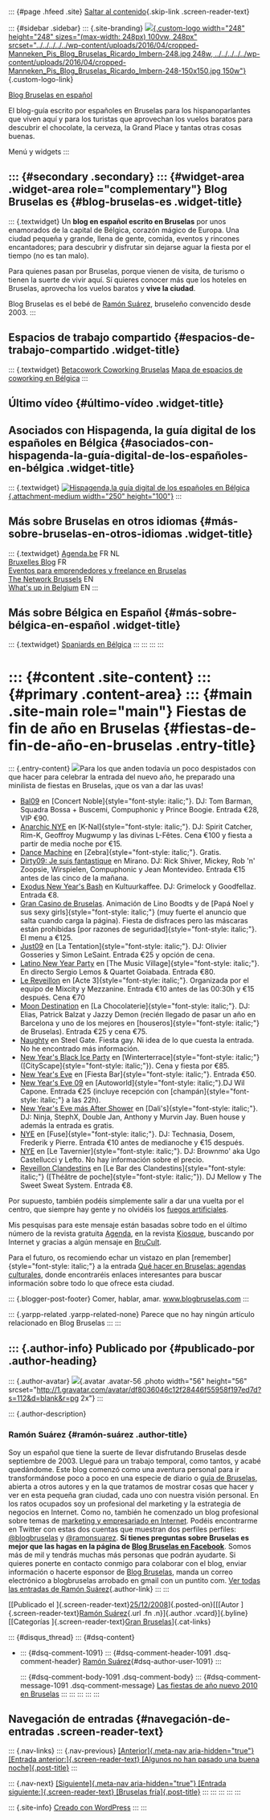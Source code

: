 ::: {#page .hfeed .site}
[Saltar al
contenido](../../../../../index.html?p=217#content){.skip-link
.screen-reader-text}

::: {#sidebar .sidebar}
::: {.site-branding}
[![](../../../../../wp-content/uploads/2016/04/cropped-Manneken_Pis_Blog_Bruselas_Ricardo_Imbern-248.jpg){.custom-logo
width="248" height="248" sizes="(max-width: 248px) 100vw, 248px"
srcset="../../../../../wp-content/uploads/2016/04/cropped-Manneken_Pis_Blog_Bruselas_Ricardo_Imbern-248.jpg 248w, ../../../../../wp-content/uploads/2016/04/cropped-Manneken_Pis_Blog_Bruselas_Ricardo_Imbern-248-150x150.jpg 150w"}](../../../../../index.html){.custom-logo-link}

[Blog Bruselas en español](../../../../../index.html)

El blog-guía escrito por españoles en Bruselas para los hispanoparlantes
que viven aquí y para los turistas que aprovechan los vuelos baratos
para descubrir el chocolate, la cerveza, la Grand Place y tantas otras
cosas buenas.

Menú y widgets
:::

::: {#secondary .secondary}
::: {#widget-area .widget-area role="complementary"}
Blog Bruselas es {#blog-bruselas-es .widget-title}
----------------

::: {.textwidget}
Un **blog en español escrito en Bruselas** por unos enamorados de la
capital de Bélgica, corazón mágico de Europa. Una ciudad pequeña y
grande, llena de gente, comida, eventos y rincones encantadores; para
descubrir y disfrutar sin dejarse aguar la fiesta por el tiempo (no es
tan malo).

Para quienes pasan por Bruselas, porque vienen de visita, de turismo o
tienen la suerte de vivir aquí. Sí quieres conocer más que los hoteles
en Bruselas, aprovecha los vuelos baratos y **vive la ciudad**.

Blog Bruselas es el bebé de [Ramón Suárez](http://www.ramonsuarez.com),
bruseleño convencido desde 2003.
:::

Espacios de trabajo compartido {#espacios-de-trabajo-compartido .widget-title}
------------------------------

::: {.textwidget}
[Betacowork Coworking Bruselas](http://www.betacowork.com) [Mapa de
espacios de coworking en Bélgica](http://coworkingbelgium.com)
:::

Último vídeo {#último-vídeo .widget-title}
------------

Asociados con Hispagenda, la guía digital de los españoles en Bélgica {#asociados-con-hispagenda-la-guía-digital-de-los-españoles-en-bélgica .widget-title}
---------------------------------------------------------------------

::: {.textwidget}
[![Hispagenda,la guía digital de los españoles en
Bélgica](../../../../../wp-content/uploads/2010/04/Hispagenda-250px.gif "Hispagenda, la guía digital de los españoles en Bélgica"){.attachment-medium
width="250" height="100"}](http://www.hispagenda.com)
:::

Más sobre Bruselas en otros idiomas {#más-sobre-bruselas-en-otros-idiomas .widget-title}
-----------------------------------

::: {.textwidget}
[Agenda.be](http://www.agenda.be) FR NL\
[Bruxelles Blog](http://www.bxlblog.be/) FR\
[Eventos para emprendedores y freelance en
Bruselas](http://www.betacowork.com/events/)\
[The Network
Brussels](http://groups.yahoo.com/group/TheNetworkBrussels/) EN\
[What\'s up in Belgium](http://www.whatsupin.be/) EN
:::

Más sobre Bélgica en Español {#más-sobre-bélgica-en-español .widget-title}
----------------------------

::: {.textwidget}
[Spaniards en Bélgica](http://www.spaniards.es/paises/belgica)
:::
:::
:::
:::

::: {#content .site-content}
::: {#primary .content-area}
::: {#main .site-main role="main"}
Fiestas de fin de año en Bruselas {#fiestas-de-fin-de-año-en-bruselas .entry-title}
=================================

::: {.entry-content}
[![](http://anarchic.be/images/visu.jpg)](http://anarchic.be/images/visu.jpg)Para
los que anden todavía un poco despistados con que hacer para celebrar la
entrada del nuevo año, he preparado una minilista de fiestas en
Bruselas, ¡que os van a dar las uvas!

-   [Bal09](http://www.bal09.be/) en [Concert
    Noble]{style="font-style: italic;"}. DJ: Tom Barman, Squadra Bossa +
    Buscemi, Compuphonic y Prince Boogie. Entrada €28, VIP €90.
-   [Anarchic NYE](http://www.anarchic.be/) en
    [K-Nal]{style="font-style: italic;"}. DJ: Spirit Catcher, Rim-K,
    Geoffroy Mugwump y las divinas L-Fêtes. Cena €100 y fiesta a partir
    de media noche por €15.
-   [Dance Machine](http://www.myspace.com/soumaya) en
    [Zebra]{style="font-style: italic;"}. Gratis.
-   [Dirty09: Je suis fantastique](http://www.dirtydancing.be/) en
    Mirano. DJ: Rick Shiver, Mickey, Rob 'n' Zoopsie, Wirspielen,
    Compuphonic y Jean Montevideo. Entrada €15 antes de las cinco de la
    mañana.
-   [Exodus New Year's Bash](http://www.kultuurkaffee.be/) en
    Kultuurkaffee. DJ: Grimelock y Goodfellaz. Entrada €8.
-   [Gran Casino de Bruselas](http://www.grandcasinobrussels.be/).
    Animación de Lino Boodts y de [Papá Noel y sus sexy
    girls]{style="font-style: italic;"} (muy fuerte el anuncio que salta
    cuando carga la página). Fiesta de disfraces pero las máscaras están
    prohibidas [por razones de seguridad]{style="font-style: italic;"}.
    El menu a €125.
-   [Just09](http://www.nouvelan2009.com/) en [La
    Tentation]{style="font-style: italic;"}. DJ: Olivier Gosseries y
    Simon LeSaint. Entrada €25 y opción de cena.
-   [Latino New Year Party](http://www.themusicvillage.com/) en [The
    Music Village]{style="font-style: italic;"}. En directo Sergio Lemos
    & Quartet Goiabada. Entrada €80.
-   [Le Reveillon](http://www.lereveillon.be/) en [Acte
    3]{style="font-style: italic;"}. Organizada por el equipo de Mixcity
    y Mezzanine. Entrada €10 antes de las 00:30h y €15 después. Cena €70
-   [Moon Destination](http://www.myspace.com/moonexcess) en [La
    Chocolaterie]{style="font-style: italic;"}. DJ: Elias, Patrick
    Balzat y Jazzy Demon (recién llegado de pasar un año en Barcelona y
    uno de los mejores en [houseros]{style="font-style: italic;"} de
    Bruselas). Entrada €25 y cena €75.
-   [Naughty](http://www.nightcode.be/nl/agenda/108293_naughty/) en
    Steel Gate. Fiesta gay. Ni idea de lo que cuesta la entrada. No he
    encontrado más información.
-   [New Year's Black Ice
    Party](http://www.blogger.com/www.winterterrace.com) en
    [Winterterrace]{style="font-style: italic;"}
    ([CityScape]{style="font-style: italic;"}). Cena y fiesta por €85.
-   [New Year's Eve](http://www.fiestabar.be/) en [Fiesta
    Bar]{style="font-style: italic;"}. Entrada €50.
-   [New Year's Eve 09](http://www.autoworld.be/fr/10_events.asp) en
    [Autoworld]{style="font-style: italic;"}.DJ Wil Capone. Entrada €25
    (incluye recepción con [champán]{style="font-style: italic;"} a las
    22h).
-   [New Year's Eve más After Shower](http://www.myspace.com/dalisbar)
    en [Dali's]{style="font-style: italic;"}. DJ: Ninja, StephX, Double
    Jan, Anthony y Murvin Jay. Buen house y además la entrada es gratis.
-   [NYE](http://www.fuse.be/) en [Fuse]{style="font-style: italic;"}.
    DJ: Technasia, Dosem, Frederik y Pierre. Entrada €10 antes de
    medianoche y €15 después.
-   [NYE](http://www.blogger.com/www.le-tavernier.be) en [Le
    Tavernier]{style="font-style: italic;"}. DJ: Brownmo' aka Ugo
    Castellucci y Lefto. No hay información sobre el precio.
-   [Reveillon Clandestins](http://www.clandestins.com/) en [Le Bar des
    Clandestins]{style="font-style: italic;"} ([Théâtre de
    poche]{style="font-style: italic;"}). DJ Mellow y The Sweet Sweat
    System. Entrada €8.

Por supuesto, también podéis simplemente salir a dar una vuelta por el
centro, que siempre hay gente y no olvidéis los [fuegos
artificiales](http://comerhablaramar.blogspot.com/2008/12/fuegos-artificiales-de-fin-de-ao-en.html).

Mis pesquisas para este mensaje están basadas sobre todo en el último
número de la revista gratuita [Agenda](http://www.bdw.be/), en la
revista [Kiosque](http://www.kiosque.be), buscando por Internet y
gracias a algún mensaje en
[BruCult](http://groups.google.com/group/brucult).

Para el futuro, os recomiendo echar un vistazo en plan
[remember]{style="font-style: italic;"} a la entrada [Qué hacer en
Bruselas: agendas
culturales](http://comerhablaramar.blogspot.com/2007/02/qu-hacer-en-bruselas-agendas-culturales.html),
donde encontraréis enlaces interesantes para buscar información sobre
todo lo que ofrece esta ciudad.

::: {.blogger-post-footer}
Comer, hablar, amar. www.blogbruselas.com
:::

::: {.yarpp-related .yarpp-related-none}
Parece que no hay ningún artículo relacionado en Blog Bruselas
:::
:::

::: {.author-info}
Publicado por {#publicado-por .author-heading}
-------------

::: {.author-avatar}
![](http://1.gravatar.com/avatar/df8036046c12f28446f55958f197ed7d?s=56&d=blank&r=pg){.avatar
.avatar-56 .photo width="56" height="56"
srcset="http://1.gravatar.com/avatar/df8036046c12f28446f55958f197ed7d?s=112&d=blank&r=pg 2x"}
:::

::: {.author-description}
### Ramón Suárez {#ramón-suárez .author-title}

Soy un español que tiene la suerte de llevar disfrutando Bruselas desde
septiembre de 2003. Llegué para un trabajo temporal, como tantos, y
acabé quedándome. Este blog comenzó como una aventura personal para ir
transformándose poco a poco en una especie de diario o [guía de
Bruselas](../../../../../index.html), abierta a otros autores y en la
que tratamos de mostrar cosas que hacer y ver en esta pequeña gran
ciudad, cada uno con nuestra visión personal. En los ratos ocupados soy
un profesional del marketing y la estrategia de negocios en Internet.
Como no, también he comenzado un blog profesional sobre temas de
[marketing y empresariado en Internet](http://ramonsuarez.com). Podéis
encontrarme en Twitter con estas dos cuentas que muestran dos perfiles
perfiles: [\@blogbruselas](http://twitter.com/blogbruselas) y
[\@ramonsuarez](http://twitter.com/ramonsuarez). **Sí tienes preguntas
sobre Bruselas es mejor que las hagas en la página de [Blog Bruselas en
Facebook](http://www.facebook.com/blogbruselas)**. Somos más de mil y
tendrás muchas más personas que podrán ayudarte. Si quieres ponerte en
contacto conmigo para colaborar con el blog, enviar información o
hacerte esponsor de [Blog Bruselas](../../../../../index.html), manda un
correo electrónico a blogbruselas arrobado en gmail con un puntito com.
[Ver todas las entradas de Ramón
Suárez](../../../../2010/04/30/index.html?author=2){.author-link}
:::
:::

[[Publicado el
]{.screen-reader-text}[25/12/2008](../../../../../index.html?p=217)]{.posted-on}[[[Autor
]{.screen-reader-text}[Ramón
Suárez](../../../../2010/04/30/index.html?author=2){.url .fn
.n}]{.author .vcard}]{.byline}[[Categorías ]{.screen-reader-text}[Gran
Bruselas](../../../../category/gran-bruselas/index.html)]{.cat-links}

::: {#disqus_thread}
::: {#dsq-content}
-   ::: {#dsq-comment-1091}
    ::: {#dsq-comment-header-1091 .dsq-comment-header}
    [Ramón
    Suárez](http://twitter.com/ramonsuarez){#dsq-author-user-1091}
    :::

    ::: {#dsq-comment-body-1091 .dsq-comment-body}
    ::: {#dsq-comment-message-1091 .dsq-comment-message}
    [Las fiestas de año nuevo 2010 en
    Bruselas](http://www.blogbruselas.com/2009/12/opciones-para-nochevieja-en-bruselas.html)
    :::
    :::
    :::
:::
:::

Navegación de entradas {#navegación-de-entradas .screen-reader-text}
----------------------

::: {.nav-links}
::: {.nav-previous}
[[Anterior]{.meta-nav aria-hidden="true"} [Entrada
anterior:]{.screen-reader-text} [Algunos no han pasado una buena
noche]{.post-title}](../../../../../index.html?p=216)
:::

::: {.nav-next}
[[Siguiente]{.meta-nav aria-hidden="true"} [Entrada
siguiente:]{.screen-reader-text} [Bruselas
fría]{.post-title}](../../../../../index.html?p=218)
:::
:::
:::
:::
:::

::: {.site-info}
[Creado con WordPress](https://es.wordpress.org/)
:::
:::
